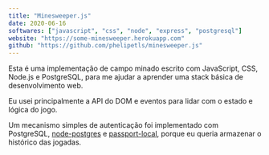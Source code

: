 ```yaml
---
title: "Minesweeper.js"
date: 2020-06-16
softwares: ["javascript", "css", "node", "express", "postgresql"]
website: "https://some-minesweeper.herokuapp.com"
github: "https://github.com/phelipetls/minesweeper.js"
---
```


Esta é uma implementação de campo minado escrito com JavaScript, CSS, Node.js e
PostgreSQL, para me ajudar a aprender uma stack básica de desenvolvimento web.

Eu usei principalmente a API do DOM e eventos para lidar com o estado e lógica
do jogo.

Um mecanismo simples de autenticação foi implementado com PostgreSQL,
[node-postgres](https://node-postgres.com/) e
[passport-local](http://www.passportjs.org/packages/passport-local/), porque eu
queria armazenar o histórico das jogadas.
